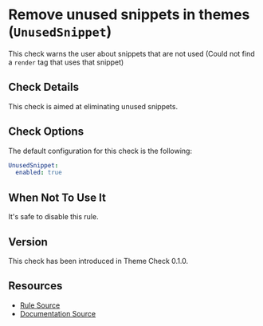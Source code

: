# Remove unused snippets in themes (`UnusedSnippet`)

This check warns the user about snippets that are not used (Could not find a `render` tag that uses that snippet)

## Check Details

This check is aimed at eliminating unused snippets.

## Check Options

The default configuration for this check is the following:

```yaml
UnusedSnippet:
  enabled: true
```

## When Not To Use It

It's safe to disable this rule.

## Version

This check has been introduced in Theme Check 0.1.0.

## Resources

- [Rule Source][codesource]
- [Documentation Source][docsource]

[codesource]: /lib/platformos_check/checks/unused_snippet.rb
[docsource]: /docs/checks/unused_snippet.md
